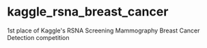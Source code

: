# kaggle_rsna_breast_cancer
1st place of Kaggle's RSNA Screening Mammography Breast Cancer Detection competition
